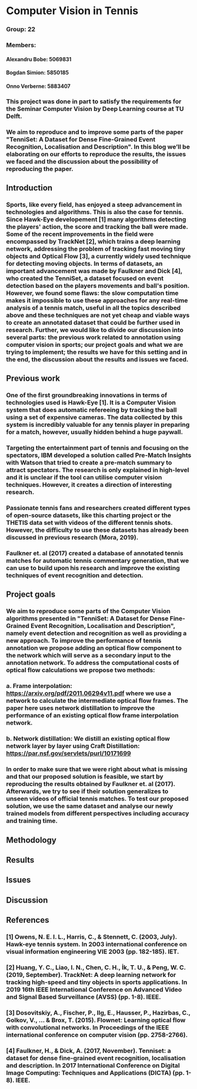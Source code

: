 # Computer Vision in Tennis

### Group: 22
### Members: 

#### Alexandru Bobe: 5069831
#### Bogdan Simion: 5850185
#### Onno Verberne: 5883407

<!-- <details>

<summary>

*Introduction*
  
*Previous work*
  
*Project goals*
  
*Methodology*
  
*Results*
  
*Issues*
  
*Discussion*

</summary>

* Vegetables

</details> -->
             
### This project was done in part to satisfy the requirements for the Seminar Computer Vision by Deep Learning course at TU Delft.
### We aim to reproduce and to improve some parts of the paper "TenniSet: A Dataset for Dense Fine-Grained Event Recognition, Localisation and Description". In this blog we’ll be elaborating on our efforts to reproduce the results, the issues we faced and the discussion about the possibility of reproducing the paper.

## Introduction

### Sports, like every field, has enjoyed a steep advancement in technologies and algorithms. This is also the case for tennis. Since Hawk-Eye developement [1] many algorithms detecting the players' action, the score and tracking the ball were made. Some of the recent improvements in the field were encompassed by TrackNet [2], which trains a deep learning network, addressing the problem of tracking fast moving tiny objects and Optical Flow [3], a currently widely used technique for detecting moving objects. In terms of datasets, an important advancement was made by Faulkner and Dick [4], who created the TenniSet, a dataset focused on event detection based on the players movements and ball's position. However, we found some flaws: the slow computation time makes it impossible to use these approaches for any real-time analysis of a tennis match, useful in all the topics described above and these techniques are not yet cheap and viable ways to create an annotated dataset that could be further used in research. Further, we would like to divide our discussion into several parts: the previous work related to annotation using computer vision in sports; our project goals and what we are trying to implement; the results we have for this setting and in the end, the discussion about the results and issues we faced.

## Previous work

### One of the first groundbreaking innovations in terms of technologies used is Hawk-Eye [1]. It is a Computer Vision system that does automatic refereeing by tracking the ball using a set of expensive cameras. The data collected by this system is incredibly valuable for any tennis player in preparing for a match, however, usually hidden behind a huge paywall. 

### Targeting the entertainment part of tennis and focusing on the spectators, IBM developed a solution called Pre-Match Insights with Watson that tried to create a pre-match summary to attract spectators. The research is only explained in high-level and it is unclear if the tool can utilise computer vision techniques. However, it creates a direction of interesting research.

### Passionate tennis fans and researchers created different types of open-source datasets, like this charting project or the THETIS data set with videos of the different tennis shots. However, the difficulty to use these datasets has already been discussed in previous research (Mora, 2019).   

### Faulkner et. al (2017) created a database of annotated tennis matches for automatic tennis commentary generation, that we can use to build upon his research and improve the existing techniques of event recognition and detection.  

## Project goals

### We aim to reproduce some parts of the Computer Vision algorithms presented in "TenniSet: A Dataset for Dense Fine-Grained Event Recognition, Localisation and Description", namely event detection and recognition as well as providing a new approach. To improve the performance of tennis annotation we propose adding an optical flow component to the network which will serve as a secondary input to the annotation network. To address the computational costs of optical flow calculations we propose two methods: 
### a. Frame interpolation: https://arxiv.org/pdf/2011.06294v11.pdf where we use a network to calculate the intermediate optical flow frames. The paper here uses network distillation to improve the performance of an existing optical flow frame interpolation network.
### b.	Network distillation: We distill an existing optical flow network layer by layer using Craft Distillation: https://par.nsf.gov/servlets/purl/10171699

### In order to make sure that we were right about what is missing and that our proposed solution is feasible, we start by reproducing the results obtained by Faulkner et. al (2017). Afterwards, we try to see if their solution generalizes to unseen videos of official tennis matches. To test our proposed solution, we use the same dataset and analyse our newly trained models from different perspectives including accuracy and training time.    

## Methodology

###

## Results

###

## Issues
### 

## Discussion
### 

## References

### [1] Owens, N. E. I. L., Harris, C., & Stennett, C. (2003, July). Hawk-eye tennis system. In 2003 international conference on visual information engineering VIE 2003 (pp. 182-185). IET.
### [2] Huang, Y. C., Liao, I. N., Chen, C. H., İk, T. U., & Peng, W. C. (2019, September). TrackNet: A deep learning network for tracking high-speed and tiny objects in sports applications. In 2019 16th IEEE International Conference on Advanced Video and Signal Based Surveillance (AVSS) (pp. 1-8). IEEE.
### [3] Dosovitskiy, A., Fischer, P., Ilg, E., Hausser, P., Hazirbas, C., Golkov, V., ... & Brox, T. (2015). Flownet: Learning optical flow with convolutional networks. In Proceedings of the IEEE international conference on computer vision (pp. 2758-2766).
### [4] Faulkner, H., & Dick, A. (2017, November). Tenniset: a dataset for dense fine-grained event recognition, localisation and description. In 2017 International Conference on Digital Image Computing: Techniques and Applications (DICTA) (pp. 1-8). IEEE.
###



